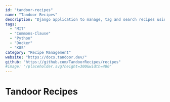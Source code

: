```yaml
---
id: "tandoor-recipes"
name: "Tandoor Recipes"
description: "Django application to manage, tag and search recipes using either built-in models or external storage providers hosting PDFs, Images or other files."
tags:
  - "MIT"
  - "Commons-Clause"
  - "Python"
  - "Docker"
  - "K8S"
category: "Recipe Management"
website: "https://docs.tandoor.dev/"
github: "https://github.com/TandoorRecipes/recipes"
#image: "/placeholder.svg?height=300&width=400"
---
```


# Tandoor Recipes
